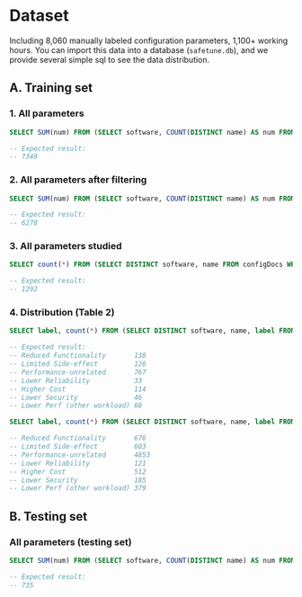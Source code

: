 # __Dataset__
Including 8,060 manually labeled configuration parameters, 1,100+ working hours.
You can import this data into a database (`safetune.db`), and we provide several simple sql to see the data distribution.

## __A. Training set__

### 1. All parameters

```sql
SELECT SUM(num) FROM (SELECT software, COUNT(DISTINCT name) AS num FROM configDocs WHERE software<>'spark' AND software<>'squid' AND software<>'postgresql' GROUP BY software);

-- Expected result:
-- 7349
```

### 2. All parameters after filtering

```sql
SELECT SUM(num) FROM (SELECT software, COUNT(DISTINCT name) AS num FROM configDocs WHERE software<>'spark' AND software<>'squid' AND software<>'postgresql' AND filter=0 GROUP BY software);

-- Expected result:
-- 6278
``` 

### 3. All parameters studied  

```sql
SELECT count(*) FROM (SELECT DISTINCT software, name FROM configDocs WHERE software<>'spark' AND software<>'squid' AND software<>'postgresql' AND filter=0 AND study=1);

-- Expected result:
-- 1292
``` 

### 4. Distribution (Table 2)

```sql
SELECT label, count(*) FROM (SELECT DISTINCT software, name, label FROM configDocs WHERE software<>'spark' AND software<>'squid' AND software<>'postgresql' AND study=1) GROUP BY label;

-- Expected result:
-- Reduced Functionality       138
-- Limited Side-effect         126
-- Performance-unrelated       767
-- Lower Reliability           33
-- Higher Cost                 114
-- Lower Security              46
-- Lower Perf (other workload) 68

SELECT label, count(*) FROM (SELECT DISTINCT software, name, label FROM configDocs WHERE software<>'spark' AND software<>'squid' AND software<>'postgresql') GROUP BY label;

-- Reduced Functionality       676
-- Limited Side-effect         603
-- Performance-unrelated       4853
-- Lower Reliability           121
-- Higher Cost                 512
-- Lower Security              185
-- Lower Perf (other workload) 379
```

## __B. Testing set__

### All parameters (testing set)

```sql
SELECT SUM(num) FROM (SELECT software, COUNT(DISTINCT name) AS num FROM configDocs WHERE software='spark' OR software='squid' OR software='postgresql' GROUP BY software);

-- Expected result:
-- 735
```
